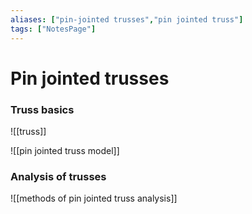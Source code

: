 ```yaml
---
aliases: ["pin-jointed trusses","pin jointed truss"]
tags: ["NotesPage"]
---
```


# Pin jointed trusses

### Truss basics

![[truss]]

![[pin jointed truss model]]

### Analysis of trusses

![[methods of pin jointed truss analysis]]


